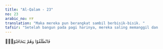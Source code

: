 ```yaml
---
title: "Al-Qalam - 23"
no: 23
arabic_no: ٢٣
translation: "Maka mereka pun berangkat sambil berbisik-bisik. "
tafsir: "Setelah bangun pada pagi harinya, mereka saling memanggil dan mengajak untuk pergi ke kebun guna memetik hasilnya. Setelah berkumpul, mereka pun berangkat dan berjalan dengan sembunyi-sembunyi sambil berbisik-bisik di antara mereka, \"Jangan biarkan seorang pun di antara orang-orang miskin itu datang ke kebun kita seperti dulu ketika ayah masih hidup. Hendaknya seluruh panen kebun ini dapat kita manfaatkan untuk keperluan kita sendiri.\" Mereka pergi ke kebun pagi-pagi sekali dengan maksud agar orang-orang miskin tidak masuk ke kebun mereka dan mereka sangat yakin akan dapat memetik seluruh hasil kebun itu."
---
```

فَانْطَلَقُوْا وَهُمْ يَتَخَافَتُوْنَۙ